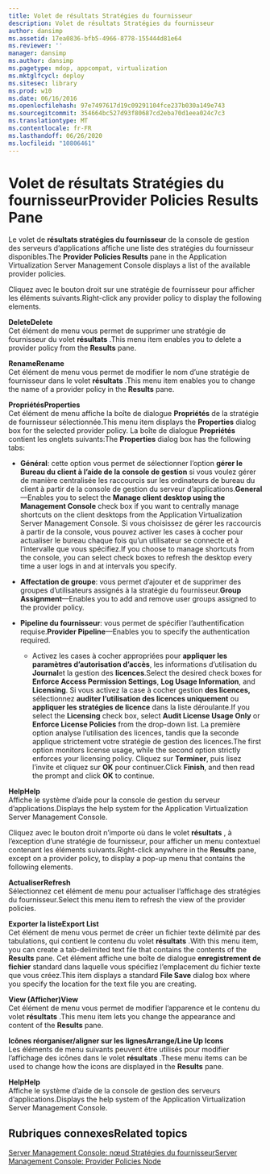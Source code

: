 ```yaml
---
title: Volet de résultats Stratégies du fournisseur
description: Volet de résultats Stratégies du fournisseur
author: dansimp
ms.assetid: 17ea0836-bfb5-4966-8778-155444d81e64
ms.reviewer: ''
manager: dansimp
ms.author: dansimp
ms.pagetype: mdop, appcompat, virtualization
ms.mktglfcycl: deploy
ms.sitesec: library
ms.prod: w10
ms.date: 06/16/2016
ms.openlocfilehash: 97e7497617d19c09291104fce237b030a149e743
ms.sourcegitcommit: 354664bc527d93f80687cd2eba70d1eea024c7c3
ms.translationtype: MT
ms.contentlocale: fr-FR
ms.lasthandoff: 06/26/2020
ms.locfileid: "10806461"
---
```

# <span data-ttu-id="72bb6-103">Volet de résultats Stratégies du fournisseur</span><span class="sxs-lookup"><span data-stu-id="72bb6-103">Provider Policies Results Pane</span></span>


<span data-ttu-id="72bb6-104">Le volet de **résultats stratégies du fournisseur** de la console de gestion des serveurs d’applications affiche une liste des stratégies du fournisseur disponibles.</span><span class="sxs-lookup"><span data-stu-id="72bb6-104">The **Provider Policies Results** pane in the Application Virtualization Server Management Console displays a list of the available provider policies.</span></span>

<span data-ttu-id="72bb6-105">Cliquez avec le bouton droit sur une stratégie de fournisseur pour afficher les éléments suivants.</span><span class="sxs-lookup"><span data-stu-id="72bb6-105">Right-click any provider policy to display the following elements.</span></span>

<a href="" id="delete"></a>**<span data-ttu-id="72bb6-106">Delete</span><span class="sxs-lookup"><span data-stu-id="72bb6-106">Delete</span></span>**  
<span data-ttu-id="72bb6-107">Cet élément de menu vous permet de supprimer une stratégie de fournisseur du volet **résultats** .</span><span class="sxs-lookup"><span data-stu-id="72bb6-107">This menu item enables you to delete a provider policy from the **Results** pane.</span></span>

<a href="" id="rename"></a>**<span data-ttu-id="72bb6-108">Rename</span><span class="sxs-lookup"><span data-stu-id="72bb6-108">Rename</span></span>**  
<span data-ttu-id="72bb6-109">Cet élément de menu vous permet de modifier le nom d’une stratégie de fournisseur dans le volet **résultats** .</span><span class="sxs-lookup"><span data-stu-id="72bb6-109">This menu item enables you to change the name of a provider policy in the **Results** pane.</span></span>

<a href="" id="properties"></a>**<span data-ttu-id="72bb6-110">Propriétés</span><span class="sxs-lookup"><span data-stu-id="72bb6-110">Properties</span></span>**  
<span data-ttu-id="72bb6-111">Cet élément de menu affiche la boîte de dialogue **Propriétés** de la stratégie de fournisseur sélectionnée.</span><span class="sxs-lookup"><span data-stu-id="72bb6-111">This menu item displays the **Properties** dialog box for the selected provider policy.</span></span> <span data-ttu-id="72bb6-112">La boîte de dialogue **Propriétés** contient les onglets suivants:</span><span class="sxs-lookup"><span data-stu-id="72bb6-112">The **Properties** dialog box has the following tabs:</span></span>

-   <span data-ttu-id="72bb6-113">**Général**: cette option vous permet de sélectionner l’option **gérer le Bureau du client à l’aide de la** **console de gestion** si vous voulez gérer de manière centralisée les raccourcis sur les ordinateurs de bureau du client à partir de la console de gestion du serveur d’applications.</span><span class="sxs-lookup"><span data-stu-id="72bb6-113">**General**—Enables you to select the **Manage client desktop using the** **Management Console** check box if you want to centrally manage shortcuts on the client desktops from the Application Virtualization Server Management Console.</span></span> <span data-ttu-id="72bb6-114">Si vous choisissez de gérer les raccourcis à partir de la console, vous pouvez activer les cases à cocher pour actualiser le bureau chaque fois qu’un utilisateur se connecte et à l’intervalle que vous spécifiez.</span><span class="sxs-lookup"><span data-stu-id="72bb6-114">If you choose to manage shortcuts from the console, you can select check boxes to refresh the desktop every time a user logs in and at intervals you specify.</span></span>

-   <span data-ttu-id="72bb6-115">**Affectation de groupe**: vous permet d’ajouter et de supprimer des groupes d’utilisateurs assignés à la stratégie du fournisseur.</span><span class="sxs-lookup"><span data-stu-id="72bb6-115">**Group Assignment**—Enables you to add and remove user groups assigned to the provider policy.</span></span>

-   <span data-ttu-id="72bb6-116">**Pipeline du fournisseur**: vous permet de spécifier l’authentification requise.</span><span class="sxs-lookup"><span data-stu-id="72bb6-116">**Provider Pipeline**—Enables you to specify the authentication required.</span></span>

    -   <span data-ttu-id="72bb6-117">Activez les cases à cocher appropriées pour **appliquer les paramètres d’autorisation d’accès**, les informations d’utilisation du **Journal**et la gestion des **licences**.</span><span class="sxs-lookup"><span data-stu-id="72bb6-117">Select the desired check boxes for **Enforce Access Permission Settings**, **Log Usage Information**, and **Licensing**.</span></span> <span data-ttu-id="72bb6-118">Si vous activez la case à cocher gestion **des licences,** sélectionnez **auditer l’utilisation des licences uniquement** ou **appliquer les stratégies de licence** dans la liste déroulante.</span><span class="sxs-lookup"><span data-stu-id="72bb6-118">If you select the **Licensing** check box, select **Audit License Usage Only** or **Enforce License Policies** from the drop-down list.</span></span> <span data-ttu-id="72bb6-119">La première option analyse l’utilisation des licences, tandis que la seconde applique strictement votre stratégie de gestion des licences.</span><span class="sxs-lookup"><span data-stu-id="72bb6-119">The first option monitors license usage, while the second option strictly enforces your licensing policy.</span></span> <span data-ttu-id="72bb6-120">Cliquez sur **Terminer**, puis lisez l’invite et cliquez sur **OK** pour continuer.</span><span class="sxs-lookup"><span data-stu-id="72bb6-120">Click **Finish**, and then read the prompt and click **OK** to continue.</span></span>

<a href="" id="help"></a>**<span data-ttu-id="72bb6-121">Help</span><span class="sxs-lookup"><span data-stu-id="72bb6-121">Help</span></span>**  
<span data-ttu-id="72bb6-122">Affiche le système d’aide pour la console de gestion du serveur d’applications.</span><span class="sxs-lookup"><span data-stu-id="72bb6-122">Displays the help system for the Application Virtualization Server Management Console.</span></span>

<span data-ttu-id="72bb6-123">Cliquez avec le bouton droit n’importe où dans le volet **résultats** , à l’exception d’une stratégie de fournisseur, pour afficher un menu contextuel contenant les éléments suivants.</span><span class="sxs-lookup"><span data-stu-id="72bb6-123">Right-click anywhere in the **Results** pane, except on a provider policy, to display a pop-up menu that contains the following elements.</span></span>

<a href="" id="refresh"></a>**<span data-ttu-id="72bb6-124">Actualiser</span><span class="sxs-lookup"><span data-stu-id="72bb6-124">Refresh</span></span>**  
<span data-ttu-id="72bb6-125">Sélectionnez cet élément de menu pour actualiser l’affichage des stratégies du fournisseur.</span><span class="sxs-lookup"><span data-stu-id="72bb6-125">Select this menu item to refresh the view of the provider policies.</span></span>

<a href="" id="export-list"></a>**<span data-ttu-id="72bb6-126">Exporter la liste</span><span class="sxs-lookup"><span data-stu-id="72bb6-126">Export List</span></span>**  
<span data-ttu-id="72bb6-127">Cet élément de menu vous permet de créer un fichier texte délimité par des tabulations, qui contient le contenu du volet **résultats** .</span><span class="sxs-lookup"><span data-stu-id="72bb6-127">With this menu item, you can create a tab-delimited text file that contains the contents of the **Results** pane.</span></span> <span data-ttu-id="72bb6-128">Cet élément affiche une boîte de dialogue **enregistrement de fichier** standard dans laquelle vous spécifiez l’emplacement du fichier texte que vous créez.</span><span class="sxs-lookup"><span data-stu-id="72bb6-128">This item displays a standard **File Save** dialog box where you specify the location for the text file you are creating.</span></span>

<a href="" id="view"></a>**<span data-ttu-id="72bb6-129">View (Afficher)</span><span class="sxs-lookup"><span data-stu-id="72bb6-129">View</span></span>**  
<span data-ttu-id="72bb6-130">Cet élément de menu vous permet de modifier l’apparence et le contenu du volet **résultats** .</span><span class="sxs-lookup"><span data-stu-id="72bb6-130">This menu item lets you change the appearance and content of the **Results** pane.</span></span>

<a href="" id="arrange-line-up-icons"></a>**<span data-ttu-id="72bb6-131">Icônes réorganiser/aligner sur les lignes</span><span class="sxs-lookup"><span data-stu-id="72bb6-131">Arrange/Line Up Icons</span></span>**  
<span data-ttu-id="72bb6-132">Les éléments de menu suivants peuvent être utilisés pour modifier l’affichage des icônes dans le volet **résultats** .</span><span class="sxs-lookup"><span data-stu-id="72bb6-132">These menu items can be used to change how the icons are displayed in the **Results** pane.</span></span>

<a href="" id="help"></a>**<span data-ttu-id="72bb6-133">Help</span><span class="sxs-lookup"><span data-stu-id="72bb6-133">Help</span></span>**  
<span data-ttu-id="72bb6-134">Affiche le système d’aide de la console de gestion des serveurs d’applications.</span><span class="sxs-lookup"><span data-stu-id="72bb6-134">Displays the help system of the Application Virtualization Server Management Console.</span></span>

## <span data-ttu-id="72bb6-135">Rubriques connexes</span><span class="sxs-lookup"><span data-stu-id="72bb6-135">Related topics</span></span>


[<span data-ttu-id="72bb6-136">Server Management Console: nœud Stratégies du fournisseur</span><span class="sxs-lookup"><span data-stu-id="72bb6-136">Server Management Console: Provider Policies Node</span></span>](server-management-console-provider-policies-node.md)

 

 






